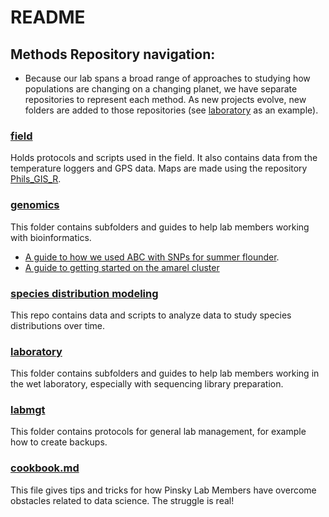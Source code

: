 README
================

## Methods Repository navigation:  
- Because our lab spans a broad range of approaches to studying how populations are changing on a changing planet, we have separate repositories to represent each method.  As new projects evolve, new folders are added to those repositories (see [laboratory](https://github.com/pinskylab/laboratory) as an example).

### [field](https://github.com/pinskylab/field)

Holds protocols and scripts used in the field. It also contains data
from the temperature loggers and GPS data. Maps are made using the
repository [Phils\_GIS\_R](https://github.com/pinskylab/Phils_GIS_R).

### [genomics](https://github.com/pinskylab/genomics)

This folder contains subfolders and guides to help lab members working
with bioinformatics.  
- [A guide to how we used ABC with SNPs for summer flounder](https://github.com/pinskylab/genomics/blob/master/manuals/Guide%20to%20performing%20ABC%20using%20SNP%20data.md).  
- [A guide to getting started on the amarel cluster](https://github.com/pinskylab/genomics/blob/master/manuals/Guide%20to%20using%20the%20Amarel%20cluster.md)

### [species distribution modeling](https://github.com/pinskylab/SDM-convergence)
This repo contains data and scripts to analyze data to study species distributions over time.

### [laboratory](https://github.com/pinskylab/laboratory)

This folder contains subfolders and guides to help lab members working
in the wet laboratory, especially with sequencing library preparation.

### [labmgt](https://github.com/pinskylab/pinskylab_methods/tree/master/labmgt)

This folder contains protocols for general lab management, for example
how to create backups.

### [cookbook.md](https://github.com/pinskylab/pinskylab_methods/blob/master/cookbook.md)

This file gives tips and tricks for how Pinsky Lab Members have overcome
obstacles related to data science. The struggle is real\!
